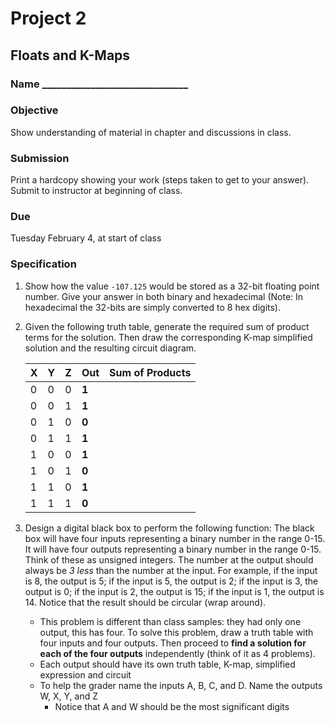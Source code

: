 # Project 2

## Floats and K-Maps

### Name ______________________________

### Objective
Show understanding of material in chapter and discussions in class.

### Submission
Print a hardcopy showing your work (steps taken to get to your answer). Submit
to instructor at beginning of class.

### Due
Tuesday February 4, at start of class

### Specification
1. Show how the value `-107.125` would be stored as a 32-bit floating point 
number. Give your answer in both binary and hexadecimal (Note: In hexadecimal
the 32-bits are simply converted to 8 hex digits).
2. Given the following truth table, generate the required sum of product terms
for the solution. Then draw the corresponding K-map simplified solution and the
resulting circuit diagram.
	
	X | Y | Z | Out | Sum of Products
	--- | --- | --- | --- | --- |
	0 | 0 | 0 | **1** | 
	0 | 0 | 1 | **1** | 
	0 | 1 | 0 | **0** | 
	0 | 1 | 1 | **1** | 
	1 | 0 | 0 | **1** | 
	1 | 0 | 1 | **0** | 
	1 | 1 | 0 | **1** | 
	1 | 1 | 1 | **0** | 
3. Design a digital black box to perform the following function: The black box 
will have four inputs representing a binary number in the range 0-15. It will 
have four outputs representing a binary number in the range 0-15. Think of these 
as unsigned integers. The number at the output should always be _3 less_ than the 
number at the input. For example, if the input is 8, the output is 5; if the 
input is 5, the output is 2; if the input is 3, the output is 0; if the input is 
2, the output is 15; if the input is 1, the output is 14. Notice that the result 
should be circular (wrap around).
	* This problem is different than class samples: they had only one output, 
this has four. To solve this problem, draw a truth table with four inputs and four 
outputs. Then proceed to **find a solution for each of the four outputs** 
independently (think of it as 4 problems).
	* Each output should have its own truth table, K-map, simplified expression
and circuit
	* To help the grader name the inputs A, B, C, and D. Name the outputs W, X, Y, and Z
		* Notice that A and W should be the most significant digits
